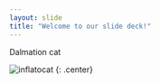 ```yaml
---
layout: slide
title: "Welcome to our slide deck!"
---
```


Dalmation cat

![inflatocat](https://octodex.github.com/images/inflatocat.png)
{: .center}
